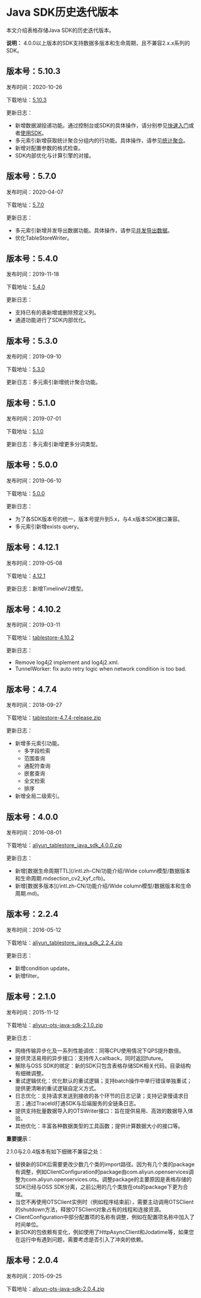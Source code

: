 # Java SDK历史迭代版本

本文介绍表格存储Java SDK的历史迭代版本。

**说明：** 4.0.0以上版本的SDK支持数据多版本和生命周期，且不兼容2.x.x系列的SDK。

## 版本号：5.10.3

发布时间：2020-10-26

下载地址：[5.10.3](https://tablestore-doc.oss-cn-hangzhou.aliyuncs.com/aliyun-tablestore-sdk/java/tablestore-5.10.3-release.zip)

更新日志：

-   新增数据湖投递功能。通过控制台或SDK的具体操作，请分别参见[快速入门](/intl.zh-CN/功能介绍/数据湖投递/快速入门.md)或者[使用SDK](/intl.zh-CN/功能介绍/数据湖投递/使用SDK.md)。
-   多元索引新增获取统计聚合分组内的行功能。具体操作，请参见[统计聚合](/intl.zh-CN/功能介绍/多元索引/使用多元索引/统计聚合.md)。
-   新增对配置参数的格式检查。
-   SDK内部优化与计算引擎的对接。

## 版本号：5.7.0

发布时间：2020-04-07

下载地址：[5.7.0](https://tablestore-doc.oss-cn-hangzhou.aliyuncs.com/aliyun-tablestore-sdk/java/tablestore-5.7.0-release.zip)

更新日志：

-   多元索引新增并发导出数据功能。具体操作，请参见[并发导出数据](/intl.zh-CN/功能介绍/多元索引/使用多元索引/并发导出数据.md)。
-   优化TableStoreWriter。

## 版本号：5.4.0

发布时间：2019-11-18

下载地址：[5.4.0](https://tablestore-doc.oss-cn-hangzhou.aliyuncs.com/aliyun-tablestore-sdk/java/tablestore-5.4.0-release.zip)

更新日志：

-   支持已有的表新增或删除预定义列。
-   通道功能进行了SDK内部优化。

## 版本号：5.3.0

发布时间：2019-09-10

下载地址：[5.3.0](https://tablestore-doc.oss-cn-hangzhou.aliyuncs.com/aliyun-tablestore-sdk/java/tablestore-5.3.0-release.zip?spm=a2c4g.11186623.2.28.192d2d66COWK0Y&file=tablestore-5.3.0-release.zip)

更新日志：多元索引新增统计聚合功能。

## 版本号：5.1.0

发布时间：2019-07-01

下载地址：[5.1.0](https://tablestore-doc.oss-cn-hangzhou.aliyuncs.com/aliyun-tablestore-sdk/java/tablestore-5.1.0-release.zip)

更新日志：多元索引新增更多分词类型。

## 版本号：5.0.0

发布时间：2019-06-10

下载地址：[5.0.0](https://tablestore-doc.oss-cn-hangzhou.aliyuncs.com/aliyun-tablestore-sdk/java/tablestore-5.0.0-release.zip)

更新日志：

-   为了各SDK版本号的统一，版本号提升到5.x，与4.x版本SDK接口兼容。
-   多元索引新增exists query。

## 版本号：4.12.1

发布时间：2019-05-08

下载地址：[4.12.1](https://tablestore-doc.oss-cn-hangzhou.aliyuncs.com/aliyun-tablestore-sdk/java/tablestore-4.12.1-release.zip)

更新日志：新增TimelineV2模型。

## 版本号：4.10.2

发布时间：2019-03-11

下载地址：[tablestore-4.10.2](http://docs-aliyun.cn-hangzhou.oss.aliyun-inc.com/assets/attach/108096/cn_zh/1552274752739/tablestore-4.10.2-release.zip)

更新日志：

-   Remove log4j2 implement and log4j2.xml.
-   TunnelWorker: fix auto retry logic when network condition is too bad.

## 版本号：4.7.4

发布时间：2018-09-27

下载地址：[tablestore-4.7.4-release.zip](http://docs-aliyun.cn-hangzhou.oss.aliyun-inc.com/assets/attach/86690/cn_zh/1540433142084/tablestore-4.7.4-release.zip)

更新日志：

-   新增多元索引功能。
    -   多字段检索
    -   范围查询
    -   通配符查询
    -   嵌套查询
    -   全文检索
    -   排序
-   新增全局二级索引。

## 版本号：4.0.0

发布时间：2016-08-01

下载地址：[aliyun\_tablestore\_java\_sdk\_4.0.0.zip](https://docs-aliyun.cn-hangzhou.oss.aliyun-inc.com/assets/attach/43005/cn_zh/1470024227102/aliyun_tablestore_java_sdk_4.0.0.zip)

更新日志：

-   新增[数据生命周期TTL](/intl.zh-CN/功能介绍/Wide column模型/数据版本和生命周期.mdsection_cv2_kyf_cfb)。
-   新增[数据多版本](/intl.zh-CN/功能介绍/Wide column模型/数据版本和生命周期.md)。

## 版本号：2.2.4

发布时间：2016-05-12

下载地址：[aliyun\_tablestore\_java\_sdk\_2.2.4.zip](https://docs-aliyun.cn-hangzhou.oss.aliyun-inc.com/assets/attach/31713/cn_zh/1463131862644/aliyun-ots-java-sdk-2.2.4.zip)

更新日志：

-   新增condition update。
-   新增filter。

## 版本号：2.1.0

发布时间：2015-11-12

下载地址：[aliyun-ots-java-sdk-2.1.0.zip](https://ots-public-sdk.oss-cn-hangzhou.aliyuncs.com/aliyun-ots-java-sdk-2.1.zip)

更新日志：

-   网络传输异步化及一系列性能调优：同等CPU使用情况下QPS提升数倍。
-   提供灵活易用的异步接口：支持传入callback，同时返回future。
-   解除与OSS SDK的绑定：新的SDK只包含表格存储SDK相关代码，目录结构有细微调整。
-   重试逻辑优化：优化默认的重试逻辑；支持batch操作中单行错误单独重试；提供更清晰的重试逻辑自定义方式。
-   日志优化：支持请求发送到接收的各个环节的日志记录；支持记录慢请求日志；通过TraceId打通SDK与后端服务的全链条日志。
-   提供支持批量数据导入的OTSWriter接口：旨在提供易用、高效的数据导入体验。
-   其他优化：丰富各种数据类型的工具函数；提供计算数据大小的接口等。

**重要提示**：

2.1.0与2.0.4版本有如下细微不兼容之处：

-   替换新的SDK后需要更改少数几个类的import路径。因为有几个类的package有调整，例如ClientConfiguration的package由com.aliyun.openservices调整为com.aliyun.openservices.ots。调整package的主要原因是表格存储的SDK已经与OSS SDK分离，之前公用的几个类放在ots的package下更为合理。
-   当您不再使用OTSClient实例时（例如程序结束前），需要主动调用OTSClient的shutdown方法，释放OTSClient对象占有的线程和连接资源。
-   ClientConfiguration中部分配置项的名称有调整，例如在配置项名称中加入了时间单位。
-   新SDK的包依赖有变化，例如使用了HttpAsyncClient和Jodatime等，如果您在运行中有遇到问题，需要考虑是否引入了冲突的依赖。

## 版本号：2.0.4

发布时间：2015-09-25

下载地址：[aliyun-ots-java-sdk-2.0.4.zip](https://ots-public-sdk.oss-cn-hangzhou.aliyuncs.com/aliyun-openservices-OTS-2.0.4.zip)

